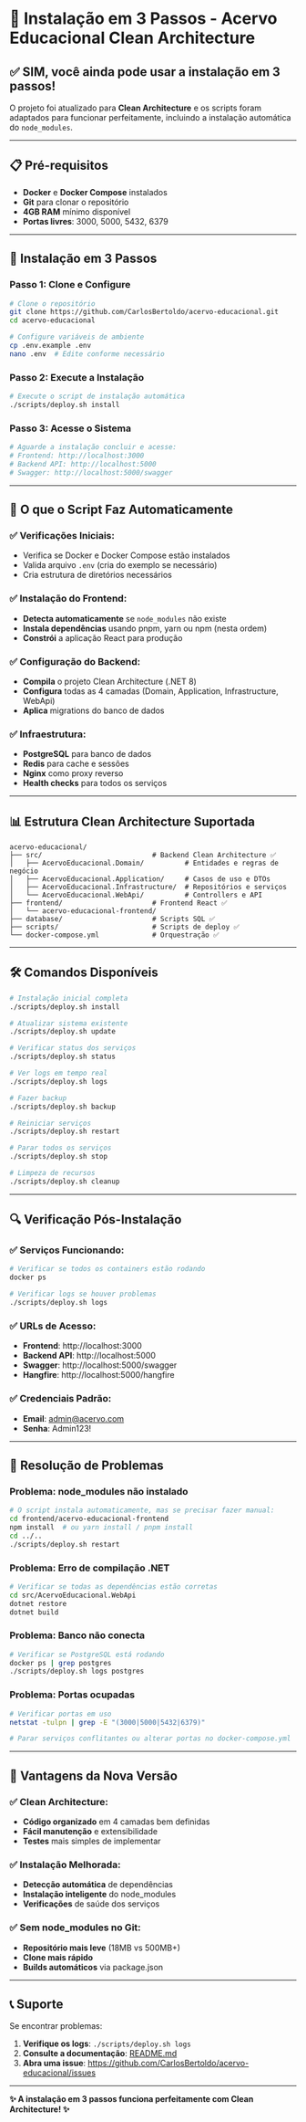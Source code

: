 # 🚀 Instalação em 3 Passos - Acervo Educacional Clean Architecture

## ✅ **SIM, você ainda pode usar a instalação em 3 passos!**

O projeto foi atualizado para **Clean Architecture** e os scripts foram adaptados para funcionar perfeitamente, incluindo a instalação automática do `node_modules`.

---

## 📋 **Pré-requisitos**

- **Docker** e **Docker Compose** instalados
- **Git** para clonar o repositório
- **4GB RAM** mínimo disponível
- **Portas livres**: 3000, 5000, 5432, 6379

---

## 🎯 **Instalação em 3 Passos**

### **Passo 1: Clone e Configure**
```bash
# Clone o repositório
git clone https://github.com/CarlosBertoldo/acervo-educacional.git
cd acervo-educacional

# Configure variáveis de ambiente
cp .env.example .env
nano .env  # Edite conforme necessário
```

### **Passo 2: Execute a Instalação**
```bash
# Execute o script de instalação automática
./scripts/deploy.sh install
```

### **Passo 3: Acesse o Sistema**
```bash
# Aguarde a instalação concluir e acesse:
# Frontend: http://localhost:3000
# Backend API: http://localhost:5000
# Swagger: http://localhost:5000/swagger
```

---

## 🔧 **O que o Script Faz Automaticamente**

### ✅ **Verificações Iniciais:**
- Verifica se Docker e Docker Compose estão instalados
- Valida arquivo `.env` (cria do exemplo se necessário)
- Cria estrutura de diretórios necessários

### ✅ **Instalação do Frontend:**
- **Detecta automaticamente** se `node_modules` não existe
- **Instala dependências** usando pnpm, yarn ou npm (nesta ordem)
- **Constrói** a aplicação React para produção

### ✅ **Configuração do Backend:**
- **Compila** o projeto Clean Architecture (.NET 8)
- **Configura** todas as 4 camadas (Domain, Application, Infrastructure, WebApi)
- **Aplica** migrations do banco de dados

### ✅ **Infraestrutura:**
- **PostgreSQL** para banco de dados
- **Redis** para cache e sessões
- **Nginx** como proxy reverso
- **Health checks** para todos os serviços

---

## 📊 **Estrutura Clean Architecture Suportada**

```
acervo-educacional/
├── src/                           # Backend Clean Architecture ✅
│   ├── AcervoEducacional.Domain/          # Entidades e regras de negócio
│   ├── AcervoEducacional.Application/     # Casos de uso e DTOs
│   ├── AcervoEducacional.Infrastructure/  # Repositórios e serviços
│   └── AcervoEducacional.WebApi/          # Controllers e API
├── frontend/                      # Frontend React ✅
│   └── acervo-educacional-frontend/
├── database/                      # Scripts SQL ✅
├── scripts/                       # Scripts de deploy ✅
└── docker-compose.yml             # Orquestração ✅
```

---

## 🛠️ **Comandos Disponíveis**

```bash
# Instalação inicial completa
./scripts/deploy.sh install

# Atualizar sistema existente
./scripts/deploy.sh update

# Verificar status dos serviços
./scripts/deploy.sh status

# Ver logs em tempo real
./scripts/deploy.sh logs

# Fazer backup
./scripts/deploy.sh backup

# Reiniciar serviços
./scripts/deploy.sh restart

# Parar todos os serviços
./scripts/deploy.sh stop

# Limpeza de recursos
./scripts/deploy.sh cleanup
```

---

## 🔍 **Verificação Pós-Instalação**

### ✅ **Serviços Funcionando:**
```bash
# Verificar se todos os containers estão rodando
docker ps

# Verificar logs se houver problemas
./scripts/deploy.sh logs
```

### ✅ **URLs de Acesso:**
- **Frontend**: http://localhost:3000
- **Backend API**: http://localhost:5000
- **Swagger**: http://localhost:5000/swagger
- **Hangfire**: http://localhost:5000/hangfire

### ✅ **Credenciais Padrão:**
- **Email**: admin@acervo.com
- **Senha**: Admin123!

---

## 🚨 **Resolução de Problemas**

### **Problema: node_modules não instalado**
```bash
# O script instala automaticamente, mas se precisar fazer manual:
cd frontend/acervo-educacional-frontend
npm install  # ou yarn install / pnpm install
cd ../..
./scripts/deploy.sh restart
```

### **Problema: Erro de compilação .NET**
```bash
# Verificar se todas as dependências estão corretas
cd src/AcervoEducacional.WebApi
dotnet restore
dotnet build
```

### **Problema: Banco não conecta**
```bash
# Verificar se PostgreSQL está rodando
docker ps | grep postgres
./scripts/deploy.sh logs postgres
```

### **Problema: Portas ocupadas**
```bash
# Verificar portas em uso
netstat -tulpn | grep -E "(3000|5000|5432|6379)"

# Parar serviços conflitantes ou alterar portas no docker-compose.yml
```

---

## 🎉 **Vantagens da Nova Versão**

### ✅ **Clean Architecture:**
- **Código organizado** em 4 camadas bem definidas
- **Fácil manutenção** e extensibilidade
- **Testes** mais simples de implementar

### ✅ **Instalação Melhorada:**
- **Detecção automática** de dependências
- **Instalação inteligente** do node_modules
- **Verificações** de saúde dos serviços

### ✅ **Sem node_modules no Git:**
- **Repositório mais leve** (18MB vs 500MB+)
- **Clone mais rápido**
- **Builds automáticos** via package.json

---

## 📞 **Suporte**

Se encontrar problemas:

1. **Verifique os logs**: `./scripts/deploy.sh logs`
2. **Consulte a documentação**: [README.md](README.md)
3. **Abra uma issue**: https://github.com/CarlosBertoldo/acervo-educacional/issues

---

**✨ A instalação em 3 passos funciona perfeitamente com Clean Architecture! ✨**

